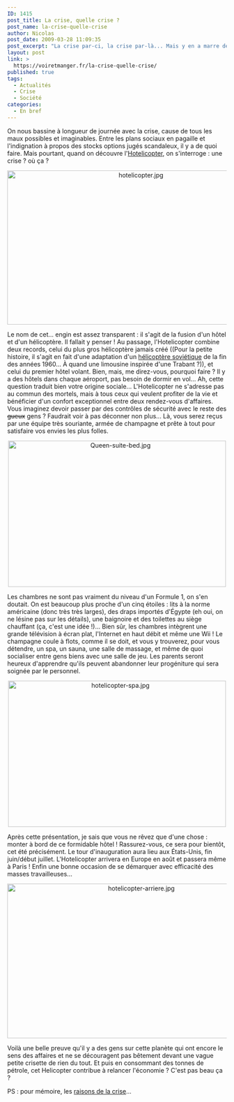 ```yaml
---
ID: 1415
post_title: La crise, quelle crise ?
post_name: la-crise-quelle-crise
author: Nicolas
post_date: 2009-03-28 11:09:35
post_excerpt: "La crise par-ci, la crise par-là... Mais y en a marre de la crise ! Heureusement que certains prennent les choses en main pour faire avancer les choses et relancer l'économie tout en satisfaisant enfin ces pauvres riches malmenés par des sociétés haineuses et qui se voient obligés de rendre des stocks-options en pagaille. Voici donc le premier hotel volant dans le plus gros hélicoptère au monde ! Et il y aura encore des esprits chagrins pour pointer du doigt une consommation d'essence élevée... j'vous jure."
layout: post
link: >
  https://voiretmanger.fr/la-crise-quelle-crise/
published: true
tags:
  - Actualités
  - Crise
  - Société
categories:
  - En bref
---
```

<p>On nous bassine à longueur de journée avec la crise, cause de tous les maux possibles et imaginables. Entre les plans sociaux en pagaille et l'indignation à propos des stocks options jugés scandaleux, il y a de quoi faire. Mais pourtant, quand on découvre l'<a href="http://hotelicopter.com/">Hotelicopter</a>, on s'interroge : une crise ? où ça ?</p>

<div style="text-align: center;"><img src="https://voiretmanger.fr/wp-content/uploads/2009/03/hotelicopter.jpg" border="0" alt="hotelicopter.jpg" width="598" height="353" /></div>
<p>Le nom de cet... engin est assez transparent : il s'agit de la fusion d'un hôtel et d'un hélicoptère. Il fallait y penser ! Au passage, l'Hotelicopter combine deux records, celui du plus gros hélicoptère jamais créé ((Pour la petite histoire, il s'agit en fait d'une adaptation d'un <a href="http://fr.wikipedia.org/wiki/Mil_Mi-12">hélicoptère soviétique</a> de la fin des années 1960... À quand une limousine inspirée d'une Trabant ?)), et celui du premier hôtel volant. Bien, mais, me direz-vous, pourquoi faire ? Il y a des hôtels dans chaque aéroport, pas besoin de dormir en vol... Ah, cette question traduit bien votre origine sociale... L'Hotelicopter ne s'adresse pas au commun des mortels, mais à tous ceux qui veulent profiter de la vie et bénéficier d'un confort exceptionnel entre deux rendez-vous d'affaires. Vous imaginez devoir passer par des contrôles de sécurité avec le reste des <span style="text-decoration: line-through;">gueux</span> gens ? Faudrait voir à pas déconner non plus... Là, vous serez reçus par une équipe très souriante, armée de champagne et prête à tout pour satisfaire vos envies les plus folles.</p>

<div style="text-align: center;"><img src="https://voiretmanger.fr/wp-content/uploads/2009/03/queen-suite-bed.jpg" border="0" alt="Queen-suite-bed.jpg" width="500" height="335" /></div>
<p>Les chambres ne sont pas vraiment du niveau d'un Formule 1, on s'en doutait. On est beaucoup plus proche d'un cinq étoiles : lits à la norme américaine (donc très très larges), des draps importés d'Égypte (eh oui, on ne lésine pas sur les détails), une baignoire et des toilettes au siège chauffant (ça, c'est une idée !)... Bien sûr, les chambres intègrent une grande télévision à écran plat, l'Internet en haut débit et même une Wii ! Le champagne coule à flots, comme il se doit, et vous y trouverez, pour vous détendre, un spa, un sauna, une salle de massage, et même de quoi socialiser entre gens biens avec une salle de jeu. Les parents seront heureux d'apprendre qu'ils peuvent abandonner leur progéniture qui sera soignée par le personnel.</p>

<div style="text-align:center;"><img src="https://voiretmanger.fr/wp-content/uploads/2009/03/hotelicopter-spa.jpg" border="0" alt="hotelicopter-spa.jpg" width="500" height="335" /></div>
<p>Après cette présentation, je sais que vous ne rêvez que d'une chose : monter à bord de ce formidable hôtel ! Rassurez-vous, ce sera pour bientôt, cet été précisément. Le tour d'inauguration aura lieu aux États-Unis, fin juin/début juillet. L'Hotelicopter arrivera en Europe en août et passera même à Paris ! Enfin une bonne occasion de se démarquer avec efficacité des masses travailleuses...</p>

<div style="text-align:center;"><img src="https://voiretmanger.fr/wp-content/uploads/2009/03/hotelicopter-arriere.jpg" border="0" alt="hotelicopter-arriere.jpg" width="600" height="354" /></div>
<p>Voilà une belle preuve qu'il y a des gens sur cette planète qui ont encore le sens des affaires et ne se découragent pas bêtement devant une vague petite crisette de rien du tout. Et puis en consommant des tonnes de pétrole, cet Helicopter contribue à relancer l'économie ? C'est pas beau ça ?</p>

PS : pour mémoire, les <a href="https://voiretmanger.fr/2008/10/22/la-crise-groland/">raisons de la crise</a>...